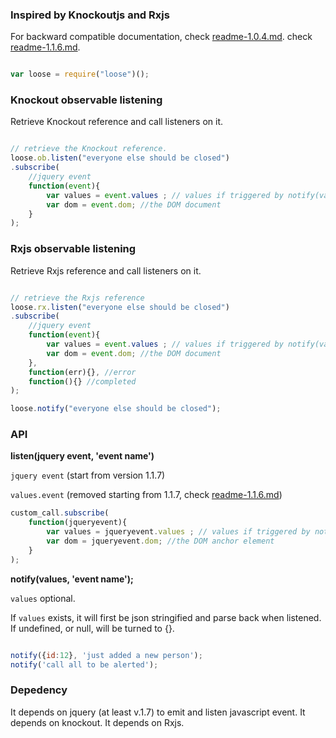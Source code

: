 ### Inspired by Knockoutjs and Rxjs
For backward compatible documentation, 
check [readme-1.0.4.md](https://github.com/john202020/loose/blob/master/Readme-1.0.4.md).
check [readme-1.1.6.md](https://github.com/john202020/loose/blob/master/Readme-1.1.6.md).

```javascript

var loose = require("loose")();

```

### Knockout observable listening
Retrieve Knockout reference and call listeners on it.

```javascript

// retrieve the Knockout reference.
loose.ob.listen("everyone else should be closed")
.subscribe(
    //jquery event
    function(event){
        var values = event.values ; // values if triggered by notify(values), else values be {}
        var dom = event.dom; //the DOM document
    }
);
```

### Rxjs observable listening
Retrieve Rxjs reference and call listeners on it.

```javascript

// retrieve the Rxjs reference
loose.rx.listen("everyone else should be closed")
.subscribe(
    //jquery event
    function(event){
        var values = event.values ; // values if triggered by notify(values), else values be {}
        var dom = event.dom; //the DOM document
    },
    function(err){}, //error
    function(){} //completed
);
```

```javascript
loose.notify("everyone else should be closed");
```

### API

__listen(jquery event, 'event name')__ 

``jquery event`` (start from version 1.1.7)

``values.event`` (removed starting from 1.1.7, check [readme-1.1.6.md](https://github.com/john202020/loose/blob/master/Readme-1.1.6.md))

```javascript
custom_call.subscribe(
    function(jqueryevent){
        var values = jqueryevent.values ; // values if triggered by notify(values), else values be {}
        var dom = jqueryevent.dom; //the DOM anchor element
    }
);
```

__notify(values, 'event name');__

``values`` optional. 

If ``values`` exists, it will first be json stringified and parse back when listened. 
If undefined, or null, will be turned to {}.

```javascript

notify({id:12}, 'just added a new person');
notify('call all to be alerted');

```


### Depedency
It depends on jquery (at least v.1.7) to emit and listen javascript event.
It depends on knockout.
It depends on Rxjs.

